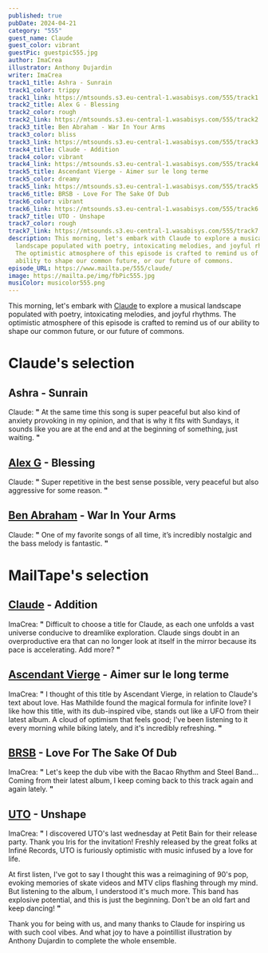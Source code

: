 ```yaml
---
published: true
pubDate: 2024-04-21
category: "555"
guest_name: Claude
guest_color: vibrant
guestPic: guestpic555.jpg
author: ImaCrea
illustrator: Anthony Dujardin
writer: ImaCrea
track1_title: Ashra - Sunrain
track1_color: trippy
track1_link: https://mtsounds.s3.eu-central-1.wasabisys.com/555/track1.mp3
track2_title: Alex G - Blessing
track2_color: rough
track2_link: https://mtsounds.s3.eu-central-1.wasabisys.com/555/track2.mp3
track3_title: Ben Abraham - War In Your Arms
track3_color: bliss
track3_link: https://mtsounds.s3.eu-central-1.wasabisys.com/555/track3.mp3
track4_title: Claude - Addition
track4_color: vibrant
track4_link: https://mtsounds.s3.eu-central-1.wasabisys.com/555/track4.mp3
track5_title: Ascendant Vierge - Aimer sur le long terme
track5_color: dreamy
track5_link: https://mtsounds.s3.eu-central-1.wasabisys.com/555/track5.mp3
track6_title: BRSB - Love For The Sake Of Dub
track6_color: vibrant
track6_link: https://mtsounds.s3.eu-central-1.wasabisys.com/555/track6.mp3
track7_title: UTO - Unshape
track7_color: rough
track7_link: https://mtsounds.s3.eu-central-1.wasabisys.com/555/track7.mp3
description: This morning, let's embark with Claude to explore a musical
  landscape populated with poetry, intoxicating melodies, and joyful rhythms.
  The optimistic atmosphere of this episode is crafted to remind us of our
  ability to shape our common future, or our future of commons.
episode_URL: https://www.mailta.pe/555/claude/
image: https://mailta.pe/img/fbPic555.jpg
musiColor: musicolor555.png
---
```

This morning, let's embark with [Claude](https://claudecestclaude.bandcamp.com) to explore a musical landscape populated with poetry, intoxicating melodies, and joyful rhythms. The optimistic atmosphere of this episode is crafted to remind us of our ability to shape our common future, or our future of commons.

# Claude's selection

## Ashra - Sunrain

 Claude: **"** At the same time this song is super peaceful but also kind of anxiety provoking in my opinion, and that is why it fits with Sundays, it sounds like you are at the end and at the beginning of something, just waiting.  **"** 

## [Alex G](https://sandy.bandcamp.com/) - Blessing

 Claude: **"** Super repetitive in the best sense possible, very peaceful but also aggressive for some reason. **"** 

## [Ben Abraham](https://www.benabrahammusic.com/) - War In Your Arms

 Claude: **"** One of my favorite songs of all time, it’s incredibly nostalgic and the bass melody is fantastic. **"**

# MailTape's selection

## [Claude](https://claudecestclaude.bandcamp.com) - Addition

 ImaCrea: **"** Difficult to choose a title for Claude, as each one unfolds a vast universe conducive to dreamlike exploration. Claude sings doubt in an overproductive era that can no longer look at itself in the mirror because its pace is accelerating. Add more? **"** 

## [Ascendant Vierge](https://ascendantvierge.bandcamp.com/) - Aimer sur le long terme

 ImaCrea: **"** I thought of this title by Ascendant Vierge, in relation to Claude's text about love. Has Mathilde found the magical formula for infinite love? I like how this title, with its dub-inspired vibe, stands out like a UFO from their latest album. A cloud of optimism that feels good; I've been listening to it every morning while biking lately, and it's incredibly refreshing. **"** 

## [BRSB](https://bacaorhythmandsteelband.bandcamp.com/) - Love For The Sake Of Dub

 ImaCrea: **"** Let's keep the dub vibe with the Bacao Rhythm and Steel Band... Coming from their latest album, I keep coming back to this track again and again lately. **"** 

## [UTO](https://musicuto.bandcamp.com) - Unshape

 ImaCrea: **"** I discovered UTO's last wednesday at Petit Bain for their release party. Thank you Iris for the invitation! Freshly released by the great folks at Infiné Records, UTO is furiously optimistic with music infused by a love for life.

At first listen, I've got to say I thought this was a reimagining of 90's pop, evoking memories of skate videos and MTV clips flashing through my mind. But listening to the album, I understood it's much more. This band has explosive potential, and this is just the beginning. Don't be an old fart and keep dancing! **"** 

Thank you for being with us, and many thanks to Claude for inspiring us with such cool vibes. And what joy to have a pointillist illustration by Anthony Dujardin to complete the whole ensemble.
